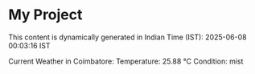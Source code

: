# My Project

This content is dynamically generated in Indian Time (IST): 2025-06-08 00:03:16 IST


Current Weather in Coimbatore:
Temperature: 25.88 °C
Condition: mist
